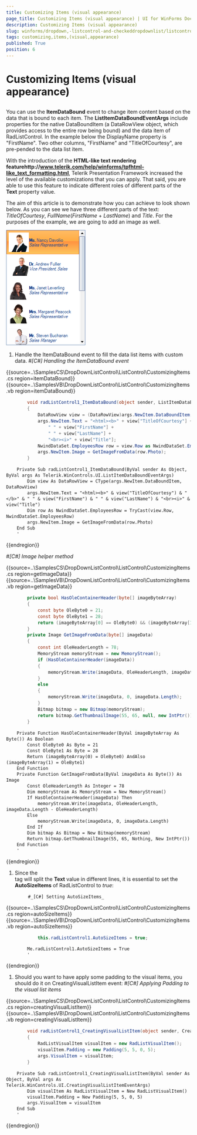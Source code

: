 ```yaml
---
title: Customizing Items (visual appearance)
page_title: Customizing Items (visual appearance) | UI for WinForms Documentation
description: Customizing Items (visual appearance)
slug: winforms/dropdown,-listcontrol-and-checkeddropdownlist/listcontrol/customizing-items-(visual-appearance)
tags: customizing,items,(visual,appearance)
published: True
position: 6
---
```


# Customizing Items (visual appearance)



## 

You can use the __ItemDataBound__ event to change item content based on the data that is bound to each item. The __ListItemDataBoundEventArgs__ include properties for the native DataBoundItem (a DataRowView object, which provides access to the entire row being bound) and the data item of RadListControl. In the example below the DisplayName property is "FirstName". Two other columns, "FirstName" and "TitleOfCourtesy", are pre-pended to the data list item.

With the introduction of the __HTML-like text rendering featurehttp://www.telerik.com/help/winforms/tpfhtml-like_text_formatting.html__, Telerik Presentation Framework increased the level of the available customizations that you can apply. That said, you are able to use this feature to indicate different roles of different parts of the __Text__ property value.

The aim of this article is to demonstrate how you can achieve to look shown below. As you can see we have three different parts of the text: *TitleOfCourtesy*, *FullName*(*FirstName* + *LastName*) and *Title*. For the purposes of the example, we are going to add an image as well.

![dropdown-and-listcontrol-listcontrol-customizing-items-visual-appearance 001](images/dropdown-and-listcontrol-listcontrol-customizing-items-visual-appearance001.png)



1. Handle the ItemDataBound event to fill the data list items with custom data. 
#_[C#] Handling the ItemDataBound event_

	



{{source=..\SamplesCS\DropDownListControl\ListControl\CustomizingItems.cs region=itemDataBound}} 
{{source=..\SamplesVB\DropDownListControl\ListControl\CustomizingItems.vb region=itemDataBound}} 

````C#
        void radListControl1_ItemDataBound(object sender, ListItemDataBoundEventArgs args)
        {
            DataRowView view = (DataRowView)args.NewItem.DataBoundItem;
            args.NewItem.Text = "<html><b>" + view["TitleOfCourtesy"] + "</b>" +
                " " + view["FirstName"] +
                " " + view["LastName"] +
                "<br><i>" + view["Title"];
            NwindDataSet.EmployeesRow row = view.Row as NwindDataSet.EmployeesRow;
            args.NewItem.Image = GetImageFromData(row.Photo);
        }
````
````VB.NET
    Private Sub radListControl1_ItemDataBound(ByVal sender As Object, ByVal args As Telerik.WinControls.UI.ListItemDataBoundEventArgs)
        Dim view As DataRowView = CType(args.NewItem.DataBoundItem, DataRowView)
        args.NewItem.Text = "<html><b>" & view("TitleOfCourtesy") & "</b>" & " " & view("FirstName") & " " & view("LastName") & "<br><i>" & view("Title")
        Dim row As NwindDataSet.EmployeesRow = TryCast(view.Row, NwindDataSet.EmployeesRow)
        args.NewItem.Image = GetImageFromData(row.Photo)
    End Sub
    '
````

{{endregion}} 


#_[C#] Image helper method_

	



{{source=..\SamplesCS\DropDownListControl\ListControl\CustomizingItems.cs region=getImageData}} 
{{source=..\SamplesVB\DropDownListControl\ListControl\CustomizingItems.vb region=getImageData}} 

````C#
        private bool HasOleContainerHeader(byte[] imageByteArray)
        {
            const byte OleByte0 = 21;
            const byte OleByte1 = 28;
            return (imageByteArray[0] == OleByte0) && (imageByteArray[1] == OleByte1);
        }
        private Image GetImageFromData(byte[] imageData)
        {
            const int OleHeaderLength = 78;
            MemoryStream memoryStream = new MemoryStream();
            if (HasOleContainerHeader(imageData))
            {
                memoryStream.Write(imageData, OleHeaderLength, imageData.Length - OleHeaderLength);
            }
            else
            {
                memoryStream.Write(imageData, 0, imageData.Length);
            }
            Bitmap bitmap = new Bitmap(memoryStream);
            return bitmap.GetThumbnailImage(55, 65, null, new IntPtr());
        }
````
````VB.NET
    Private Function HasOleContainerHeader(ByVal imageByteArray As Byte()) As Boolean
        Const OleByte0 As Byte = 21
        Const OleByte1 As Byte = 28
        Return (imageByteArray(0) = OleByte0) AndAlso (imageByteArray(1) = OleByte1)
    End Function
    Private Function GetImageFromData(ByVal imageData As Byte()) As Image
        Const OleHeaderLength As Integer = 78
        Dim memoryStream As MemoryStream = New MemoryStream()
        If HasOleContainerHeader(imageData) Then
            memoryStream.Write(imageData, OleHeaderLength, imageData.Length - OleHeaderLength)
        Else
            memoryStream.Write(imageData, 0, imageData.Length)
        End If
        Dim bitmap As Bitmap = New Bitmap(memoryStream)
        Return bitmap.GetThumbnailImage(55, 65, Nothing, New IntPtr())
    End Function
    '
````

{{endregion}} 




1. Since the *<br>* tag will split the __Text__ value in different lines, it is essential to set the __AutoSizeItems__ of RadListControl to *true*:
        	
        	#_[C#] Setting AutoSizeItems_

	



{{source=..\SamplesCS\DropDownListControl\ListControl\CustomizingItems.cs region=autoSizeItems}} 
{{source=..\SamplesVB\DropDownListControl\ListControl\CustomizingItems.vb region=autoSizeItems}} 

````C#
            this.radListControl1.AutoSizeItems = true;
````
````VB.NET
        Me.radListControl1.AutoSizeItems = True
        '
````

{{endregion}} 




1. Should you want to have apply some padding to the visual items, you should do it on CreatingVisualListItem event: 
#_[C#] Applying Padding to the visual list items_

	



{{source=..\SamplesCS\DropDownListControl\ListControl\CustomizingItems.cs region=creatingVisualListItem}} 
{{source=..\SamplesVB\DropDownListControl\ListControl\CustomizingItems.vb region=creatingVisualListItem}} 

````C#
        void radListControl1_CreatingVisualListItem(object sender, CreatingVisualListItemEventArgs args)
        {
            RadListVisualItem visualItem = new RadListVisualItem();
            visualItem.Padding = new Padding(5, 5, 0, 5);
            args.VisualItem = visualItem;
        }
````
````VB.NET
    Private Sub radListControl1_CreatingVisualListItem(ByVal sender As Object, ByVal args As Telerik.WinControls.UI.CreatingVisualListItemEventArgs)
        Dim visualItem As RadListVisualItem = New RadListVisualItem()
        visualItem.Padding = New Padding(5, 5, 0, 5)
        args.VisualItem = visualItem
    End Sub
    '
````

{{endregion}} 




